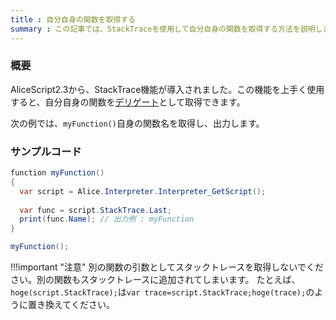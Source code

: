 ```yaml
---
title : 自分自身の関数を取得する
summary : この記事では、StackTraceを使用して自分自身の関数を取得する方法を説明します。
---
```


### 概要
AliceScript2.3から、StackTrace機能が導入されました。この機能を上手く使用すると、自分自身の関数を[デリゲート](../api/alice/delegate/index.md)として取得できます。

次の例では、`myFunction()`自身の関数名を取得し、出力します。


### サンプルコード

```cs title="main.alice"
function myFunction()
{
  var script = Alice.Interpreter.Interpreter_GetScript();
  
  var func = script.StackTrace.Last;
  print(func.Name); // 出力例 : myFunction
}

myFunction();
```

!!!important "注意"
    別の関数の引数としてスタックトレースを取得しないでください。別の関数もスタックトレースに追加されてしまいます。
    たとえば、`hoge(script.StackTrace);`は`var trace=script.StackTrace;hoge(trace);`のように置き換えてください。